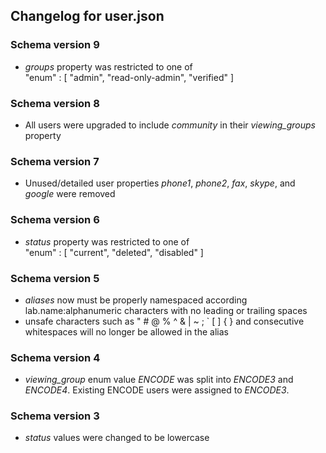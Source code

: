 ## Changelog for user.json

### Schema version 9

* *groups* property was restricted to one of  
    "enum" : [
        "admin",
        "read-only-admin",
        "verified"
    ]

### Schema version 8

* All users were upgraded to include *community* in their *viewing_groups* property

### Schema version 7

* Unused/detailed user properties *phone1*, *phone2*, *fax*, *skype*, and *google* were removed

### Schema version 6

* *status* property was restricted to one of  
    "enum" : [
        "current",
        "deleted",
        "disabled"
    ]

### Schema version 5

* *aliases* now must be properly namespaced according lab.name:alphanumeric characters with no leading or trailing spaces
* unsafe characters such as " # @ % ^ & | ~ ; ` [ ] { } and consecutive whitespaces will no longer be allowed in the alias

### Schema version 4

* *viewing_group* enum value *ENCODE* was split into *ENCODE3* and *ENCODE4*. Existing ENCODE users were assigned to *ENCODE3*.

### Schema version 3

* *status* values were changed to be lowercase
